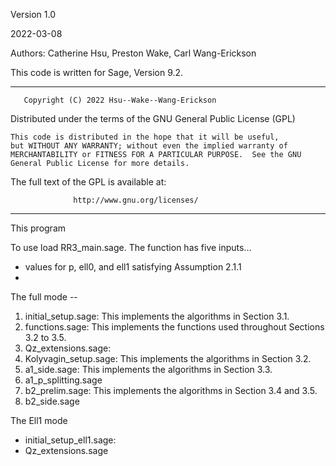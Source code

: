 Version 1.0

2022-03-08

Authors: Catherine Hsu, Preston Wake, Carl Wang-Erickson

This code is written for Sage, Version 9.2.

*****************************************************************************
       Copyright (C) 2022 Hsu--Wake--Wang-Erickson 

  Distributed under the terms of the GNU General Public License (GPL)

    This code is distributed in the hope that it will be useful,
    but WITHOUT ANY WARRANTY; without even the implied warranty of
    MERCHANTABILITY or FITNESS FOR A PARTICULAR PURPOSE.  See the GNU
    General Public License for more details.

  The full text of the GPL is available at:

                  http://www.gnu.org/licenses/
*****************************************************************************

This program 

To use load RR3_main.sage. The function has five inputs...

- values for p, ell0, and ell1 satisfying Assumption 2.1.1
-

The full mode --

1. initial_setup.sage: This implements the algorithms in Section 3.1.
2. functions.sage: This implements the functions used throughout Sections 3.2 to 3.5.
3. Qz_extensions.sage:
4. Kolyvagin_setup.sage: This implements the algorithms in Section 3.2.
5. a1_side.sage: This implements the algorithms in Section 3.3.
6. a1_p_splitting.sage
7. b2_prelim.sage: This implements the algorithms in Section 3.4 and 3.5.
8. b2_side.sage

The Ell1 mode 
- initial_setup_ell1.sage:
- Qz_extensions.sage

